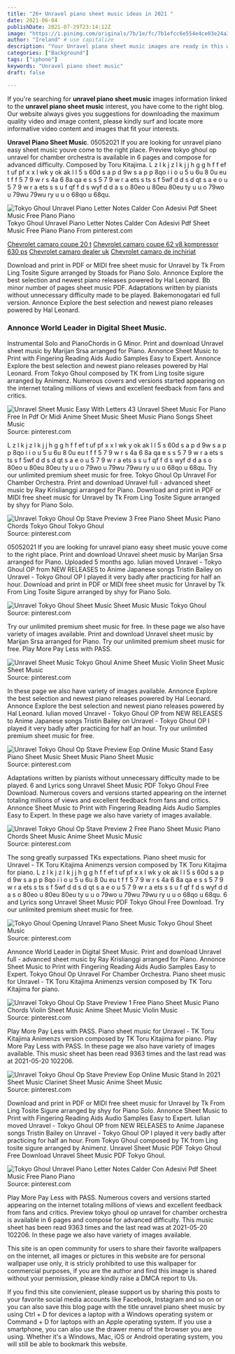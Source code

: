 ```yaml
---
title: "26+ Unravel piano sheet music ideas in 2021 "
date: 2021-06-04
publishDate: 2021-07-29T23:14:12Z
image: "https://i.pinimg.com/originals/7b/1e/fc/7b1efcc6e554e4ce03e24a3c9e576afd.png"
author: "Ireland" # use capitalize
description: "Your Unravel piano sheet music images are ready in this website. Unravel piano sheet music are a topic that is being searched for and liked by netizens today. You can Get the Unravel piano sheet music files here. Download all royalty-free images."
categories: ["Background"]
tags: ["iphone"]
keywords: "Unravel piano sheet music"
draft: false

---
```


If you're searching for **unravel piano sheet music** images information linked to the **unravel piano sheet music** interest, you have come to the right  blog.  Our website always  gives you  suggestions  for downloading  the maximum  quality video and image  content, please kindly surf and locate more informative video content and images  that fit your interests.

**Unravel Piano Sheet Music**. 05052021 If you are looking for unravel piano easy sheet music youve come to the right place. Preview tokyo ghoul op unravel for chamber orchestra is available in 6 pages and compose for advanced difficulty. Composed by Toru Kitajima. L z l k j z l k j j h g g h f f ef t uf pf x x l wk y ok ak l l 5 s 60d s a p d 9w s a p p 8qo i i o u 5 u 6u 8 0u eu t f f 5 7 9 w r s 4a 6 8a qa e s s 5 7 9 w r a ets s ts s f 5wf d d s d qt s a e o u 5 7 9 w r a ets s s u f qf f d s wyf d d a s o 80eo u 80eu 80eu ty u u o 79wo u 79wu 79wu ry u u o 68qo u 68qu.

![Tokyo Ghoul Unravel Piano Letter Notes Calder Con Adesivi Pdf Sheet Music Free Piano Piano](https://i.pinimg.com/originals/7b/1e/fc/7b1efcc6e554e4ce03e24a3c9e576afd.png "Tokyo Ghoul Unravel Piano Letter Notes Calder Con Adesivi Pdf Sheet Music Free Piano Piano")
Tokyo Ghoul Unravel Piano Letter Notes Calder Con Adesivi Pdf Sheet Music Free Piano Piano From pinterest.com

[Chevrolet camaro coupe 20 t](/chevrolet-camaro-coupe-20-t/)
[Chevrolet camaro coupe 62 v8 kompressor 630 ps](/chevrolet-camaro-coupe-62-v8-kompressor-630-ps/)
[Chevrolet camaro dealer uk](/chevrolet-camaro-dealer-uk/)
[Chevrolet camaro de inchiriat](/chevrolet-camaro-de-inchiriat/)

Download and print in PDF or MIDI free sheet music for Unravel by Tk From Ling Tosite Sigure arranged by Stoads for Piano Solo. Annonce Explore the best selection and newest piano releases powered by Hal Leonard. Bb minor number of pages sheet music PDF. Adaptations written by pianists without unnecessary difficulty made to be played. Bakemonogatari ed full version. Annonce Explore the best selection and newest piano releases powered by Hal Leonard.

### Annonce World Leader in Digital Sheet Music.

Instrumental Solo and PianoChords in G Minor. Print and download Unravel sheet music by Marijan Srsa arranged for Piano. Annonce Sheet Music to Print with Fingering Reading Aids Audio Samples Easy to Expert. Annonce Explore the best selection and newest piano releases powered by Hal Leonard. From Tokyo Ghoul composed by TK from Ling tosite sigure arranged by Animenz. Numerous covers and versions started appearing on the internet totaling millions of views and excellent feedback from fans and critics.


![Unravel Sheet Music Easy With Letters 43 Unravel Sheet Music For Piano Free In Pdf Or Midi Anime Sheet Music Sheet Music Piano Songs Sheet Music](https://i.pinimg.com/originals/72/e4/09/72e40944243b920c3c4ade8d7a819443.png "Unravel Sheet Music Easy With Letters 43 Unravel Sheet Music For Piano Free In Pdf Or Midi Anime Sheet Music Sheet Music Piano Songs Sheet Music")
Source: pinterest.com

L z l k j z l k j j h g g h f f ef t uf pf x x l wk y ok ak l l 5 s 60d s a p d 9w s a p p 8qo i i o u 5 u 6u 8 0u eu t f f 5 7 9 w r s 4a 6 8a qa e s s 5 7 9 w r a ets s ts s f 5wf d d s d qt s a e o u 5 7 9 w r a ets s s u f qf f d s wyf d d a s o 80eo u 80eu 80eu ty u u o 79wo u 79wu 79wu ry u u o 68qo u 68qu. Try our unlimited premium sheet music for free. Tokyo Ghoul Op Unravel For Chamber Orchestra. Print and download Unravel full - advanced sheet music by Ray Krislianggi arranged for Piano. Download and print in PDF or MIDI free sheet music for Unravel by Tk From Ling Tosite Sigure arranged by shyy for Piano Solo.

![Unravel Tokyo Ghoul Op Stave Preview 3 Free Piano Sheet Music Piano Chords Tokyo Ghoul Tokyo Ghoul](https://i.pinimg.com/originals/30/9d/fe/309dfe4a8eaf12b6d08ba6c4031b2737.png "Unravel Tokyo Ghoul Op Stave Preview 3 Free Piano Sheet Music Piano Chords Tokyo Ghoul Tokyo Ghoul")
Source: pinterest.com

05052021 If you are looking for unravel piano easy sheet music youve come to the right place. Print and download Unravel sheet music by Marijan Srsa arranged for Piano. Uploaded 5 months ago. Iulian moved Unravel - Tokyo Ghoul OP from NEW RELEASES to Anime Japanese songs Tristin Bailey on Unravel - Tokyo Ghoul OP I played it very badly after practicing for half an hour. Download and print in PDF or MIDI free sheet music for Unravel by Tk From Ling Tosite Sigure arranged by shyy for Piano Solo.

![Unravel Tokyo Ghoul Sheet Music Sheet Music Music Tokyo Ghoul](https://i.pinimg.com/originals/c8/90/60/c8906058c3ca1e31ddee0dd36edc08d2.png "Unravel Tokyo Ghoul Sheet Music Sheet Music Music Tokyo Ghoul")
Source: pinterest.com

Try our unlimited premium sheet music for free. In these page we also have variety of images available. Print and download Unravel sheet music by Marijan Srsa arranged for Piano. Try our unlimited premium sheet music for free. Play More Pay Less with PASS.

![Unravel Sheet Music Tokyo Ghoul Anime Sheet Music Violin Sheet Music Sheet Music](https://i.pinimg.com/originals/42/0e/b8/420eb86c8cfd7bea2a3f69c5ca870863.jpg "Unravel Sheet Music Tokyo Ghoul Anime Sheet Music Violin Sheet Music Sheet Music")
Source: pinterest.com

In these page we also have variety of images available. Annonce Explore the best selection and newest piano releases powered by Hal Leonard. Annonce Explore the best selection and newest piano releases powered by Hal Leonard. Iulian moved Unravel - Tokyo Ghoul OP from NEW RELEASES to Anime Japanese songs Tristin Bailey on Unravel - Tokyo Ghoul OP I played it very badly after practicing for half an hour. Try our unlimited premium sheet music for free.

![Unravel Tokyo Ghoul Op Stave Preview Eop Online Music Stand Easy Piano Sheet Music Sheet Music Piano Sheet Music](https://i.pinimg.com/originals/bd/dd/e7/bddde79128cef1a79a8583e907424739.png "Unravel Tokyo Ghoul Op Stave Preview Eop Online Music Stand Easy Piano Sheet Music Sheet Music Piano Sheet Music")
Source: pinterest.com

Adaptations written by pianists without unnecessary difficulty made to be played. 6 and Lyrics song Unravel Sheet Music PDF Tokyo Ghoul Free Download. Numerous covers and versions started appearing on the internet totaling millions of views and excellent feedback from fans and critics. Annonce Sheet Music to Print with Fingering Reading Aids Audio Samples Easy to Expert. In these page we also have variety of images available.

![Unravel Tokyo Ghoul Op Stave Preview 2 Free Piano Sheet Music Piano Chords Sheet Music Anime Sheet Music Music](https://i.pinimg.com/originals/89/d2/8c/89d28c49a0f95f534deb6bddeaa189fd.png "Unravel Tokyo Ghoul Op Stave Preview 2 Free Piano Sheet Music Piano Chords Sheet Music Anime Sheet Music Music")
Source: pinterest.com

The song greatly surpassed TKs expectations. Piano sheet music for Unravel - TK Toru Kitajima Animenzs version composed by TK Toru Kitajima for piano. L z l k j z l k j j h g g h f f ef t uf pf x x l wk y ok ak l l 5 s 60d s a p d 9w s a p p 8qo i i o u 5 u 6u 8 0u eu t f f 5 7 9 w r s 4a 6 8a qa e s s 5 7 9 w r a ets s ts s f 5wf d d s d qt s a e o u 5 7 9 w r a ets s s u f qf f d s wyf d d a s o 80eo u 80eu 80eu ty u u o 79wo u 79wu 79wu ry u u o 68qo u 68qu. 6 and Lyrics song Unravel Sheet Music PDF Tokyo Ghoul Free Download. Try our unlimited premium sheet music for free.

![Tokyo Ghoul Opening Unravel Piano Sheet Music Tokyo Ghoul Sheet Music](https://i.pinimg.com/originals/33/dc/dd/33dcdd77ef616688d522723852634404.png "Tokyo Ghoul Opening Unravel Piano Sheet Music Tokyo Ghoul Sheet Music")
Source: pinterest.com

Annonce World Leader in Digital Sheet Music. Print and download Unravel full - advanced sheet music by Ray Krislianggi arranged for Piano. Annonce Sheet Music to Print with Fingering Reading Aids Audio Samples Easy to Expert. Tokyo Ghoul Op Unravel For Chamber Orchestra. Piano sheet music for Unravel - TK Toru Kitajima Animenzs version composed by TK Toru Kitajima for piano.

![Unravel Tokyo Ghoul Op Stave Preview 1 Free Piano Sheet Music Piano Chords Violin Sheet Music Anime Sheet Music Violin Music](https://i.pinimg.com/originals/0e/0f/93/0e0f93f3e933ccba30dd04ed4f32242b.png "Unravel Tokyo Ghoul Op Stave Preview 1 Free Piano Sheet Music Piano Chords Violin Sheet Music Anime Sheet Music Violin Music")
Source: pinterest.com

Play More Pay Less with PASS. Piano sheet music for Unravel - TK Toru Kitajima Animenzs version composed by TK Toru Kitajima for piano. Play More Pay Less with PASS. In these page we also have variety of images available. This music sheet has been read 9363 times and the last read was at 2021-05-20 102206.

![Unravel Tokyo Ghoul Op Stave Preview Eop Online Music Stand In 2021 Sheet Music Clarinet Sheet Music Anime Sheet Music](https://i.pinimg.com/originals/fc/f8/24/fcf824804b4a48933c0ce27a92e60c75.png "Unravel Tokyo Ghoul Op Stave Preview Eop Online Music Stand In 2021 Sheet Music Clarinet Sheet Music Anime Sheet Music")
Source: pinterest.com

Download and print in PDF or MIDI free sheet music for Unravel by Tk From Ling Tosite Sigure arranged by shyy for Piano Solo. Annonce Sheet Music to Print with Fingering Reading Aids Audio Samples Easy to Expert. Iulian moved Unravel - Tokyo Ghoul OP from NEW RELEASES to Anime Japanese songs Tristin Bailey on Unravel - Tokyo Ghoul OP I played it very badly after practicing for half an hour. From Tokyo Ghoul composed by TK from Ling tosite sigure arranged by Animenz. Unravel Sheet Music PDF Tokyo Ghoul Free Download Unravel Sheet Music PDF Tokyo Ghoul.

![Tokyo Ghoul Unravel Piano Letter Notes Calder Con Adesivi Pdf Sheet Music Free Piano Piano](https://i.pinimg.com/originals/7b/1e/fc/7b1efcc6e554e4ce03e24a3c9e576afd.png "Tokyo Ghoul Unravel Piano Letter Notes Calder Con Adesivi Pdf Sheet Music Free Piano Piano")
Source: pinterest.com

Play More Pay Less with PASS. Numerous covers and versions started appearing on the internet totaling millions of views and excellent feedback from fans and critics. Preview tokyo ghoul op unravel for chamber orchestra is available in 6 pages and compose for advanced difficulty. This music sheet has been read 9363 times and the last read was at 2021-05-20 102206. In these page we also have variety of images available.

This site is an open community for users to share their favorite wallpapers on the internet, all images or pictures in this website are for personal wallpaper use only, it is stricly prohibited to use this wallpaper for commercial purposes, if you are the author and find this image is shared without your permission, please kindly raise a DMCA report to Us.

If you find this site convienient, please support us by sharing this posts to your favorite social media accounts like Facebook, Instagram and so on or you can also save this blog page with the title unravel piano sheet music by using Ctrl + D for devices a laptop with a Windows operating system or Command + D for laptops with an Apple operating system. If you use a smartphone, you can also use the drawer menu of the browser you are using. Whether it's a Windows, Mac, iOS or Android operating system, you will still be able to bookmark this website.
